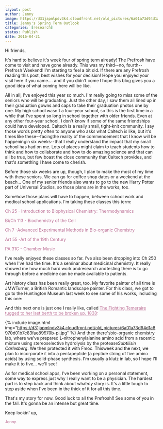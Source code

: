 ```yaml
---
layout: post
author: Jenny
image: https://d31japmlpdv3k4.cloudfront.net/old_pictures/6a01a73d94d1a8970d01bb08e3a135970d-pi.jpg
title: Jenny's Spring Term Outlook
categories: [research]
status: Publish
date: 2016-04-21
---
```



Hi friends,

It's hard to believe it's week four of spring term already! The Prefrosh have come to visit and have gone already. This was my third--no, fourth--Prefrosh Weekend! I'm starting to feel a bit old. If there are any Prefrosh reading this post, best wishes for your decision! Hope you enjoyed your visit here if you came.... and if you didn't come I hope this blog gives you a good idea of what coming here will be like.

All in all, I've enjoyed this year so much. I'm really going to miss some of the seniors who will be graduating. Just the other day, I saw them all lined up in their graduation gowns and caps to take their graduation photos one by one. My high school wasn't a four-year school, so this is the first time in a while that I've spent so long in school together with older friends. Even at any other four-year school, I don't know if some of the same friendships could have developed. Caltech is a really small, tight-knit community. I say those words pretty often to anyone who asks what Caltech is like, but it's times like these--facingthe reality of the commencement that I know will be happeningin six weeks--that I really understand the impact that my small school has had on me. Lots of places might claim to teach students how to think and how to collaborate and how to do amazing science and that can all be true, but few boast the close community that Caltech provides, and that's something I have come to cherish.

Before those six weeks are up, though, I plan to make the most of my time with these seniors. We can go for coffee shop dates or a weekend at the beach... One of my senior friends also wants to go to the new Harry Potter part of Universal Studios, so those plans are in the works, too.

Somehow those plans will have to happen, between school work and medical school applications. I'm taking these classes this term:

<span style="color: #bc6f95;">Ch 25 - Introduction to Biophysical Chemistry: Thermodynamics

<span style="color: #bc6f95;">Bi/Ch 113 - Biochemistry of the Cell

<span style="color: #bc6f95;">Ch 7 -Advanced Experimental Methods in Bio-organic Chemistry

<span style="color: #bc6f95;">Art 55 -Art of the 19th Century

<span style="color: #bc6f95;">PA 31C - Chamber Music

I've really enjoyed these classes so far. I've also been dropping into Ch 250 when I've had the time. It's a seminar about medicinal chemistry. It really showed me how much hard work andresearch andtesting there is to go through before a medicine can be made available to patients.

Art history class has been really great, too. My favorite painter of all time is JMWTurner, a British Romantic landscape painter. For this class, we got to go to the Huntington Museum last week to see some of his works, including this one:

And this next one is just one I really like, called <span style="color: #bc6f95;"><a href="https://en.wikipedia.org/wiki/The_Fighting_Temeraire" style="color: #bc6f95;" target="_blank">The Fighting Temeraire tugged to her last berth to be broken up, 1838</a>:

{% include image.html img="https://d31japmlpdv3k4.cloudfront.net/old_pictures/6a01a73d94d1a8970d01b7c83fae89970b-pi.jpg" %}
And then there'sbio-organic chemistry lab, where we've prepared L-nitrophenylalanine amino acid from a racemic mixture using stereoselective hydrolysis by the protease*Subtilisin Carlesberg*. We then protected it with Fmoc. Thisweek and the next, we plan to incorporate it into a pentapeptide (a peptide string of five amino acids) by using solid-phase synthesis. I'm usually a klutz in lab, so I hope I'll make it to five... we'll see!

As for medical school apps, I've been working on a personal statement, some way to express just why I really want to be a physician. The hardest part is to step back and think about what*my* story is. It's a little tough to step aside when I've been in the thick of it for all this time.

That's my story for now. Good luck to all the Prefrosh!! See some of you in the fall. It's gonna be an intense but great time.

Keep lookin' up,

<span style="font-family: arial, helvetica, sans-serif; font-size: 10pt; color: #bc6f95;">Jenny.

